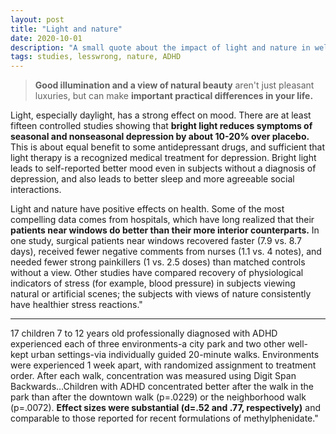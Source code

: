 ```yaml
---
layout: post
title: "Light and nature"
date: 2020-10-01
description: "A small quote about the impact of light and nature in wellness"
tags: studies, lesswrong, nature, ADHD
---
```


> **Good illumination and a view of natural beauty** aren't just pleasant luxuries, but can make **important practical differences in your life.**

Light, especially daylight, has a strong effect on mood. There are at least fifteen controlled studies showing that **bright light reduces symptoms of seasonal and nonseasonal depression by about 10-20% over placebo.** This is about equal benefit to some antidepressant drugs, and sufficient that light therapy is a recognized medical treatment for depression. Bright light leads to self-reported better mood even in subjects without a diagnosis of depression, and also leads to better sleep and more agreeable social interactions.

Light and nature have positive effects on health. Some of the most compelling data comes from hospitals, which have long realized that their **patients near windows do better than their more interior counterparts.** In one study, surgical patients near windows recovered faster (7.9 vs. 8.7 days), received fewer negative comments from nurses (1.1 vs. 4 notes), and needed fewer strong painkillers (1 vs. 2.5 doses) than matched controls without a view. Other studies have compared recovery of physiological indicators of stress (for example, blood pressure) in subjects viewing natural or artificial scenes; the subjects with views of nature consistently have healthier stress reactions." 

---

17 children 7 to 12 years old professionally diagnosed with ADHD experienced each of three environments-a city park and two other well-kept urban settings-via individually guided 20-minute walks. Environments were experienced 1 week apart, with randomized assignment to treatment order. After each walk, concentration was measured using Digit Span Backwards…Children with ADHD concentrated better after the walk in the park than after the downtown walk (p=.0229) or the neighborhood walk (p=.0072). **Effect sizes were substantial (d=.52 and .77, respectively)** and comparable to those reported for recent formulations of methylphenidate."
